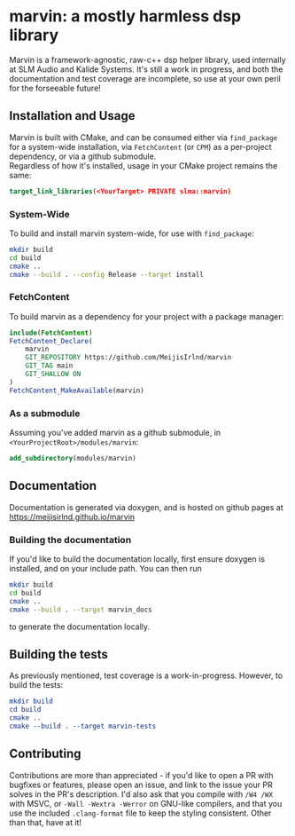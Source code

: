 # marvin: a mostly harmless dsp library
Marvin is a framework-agnostic, raw-c++ dsp helper library, used internally at SLM Audio and Kalide Systems. It's still a work in progress, and both the documentation and test coverage are incomplete, so use at your own peril for the forseeable future!

## Installation and Usage
Marvin is built with CMake, and can be consumed either via `find_package` for a system-wide installation, via `FetchContent` (or `CPM`) as a per-project dependency, or via a github submodule. <br>
Regardless of how it's installed, usage in your CMake project remains the same:
```cmake
target_link_libraries(<YourTarget> PRIVATE slma::marvin)
```

### System-Wide
To build and install marvin system-wide, for use with `find_package`: 
```sh
mkdir build
cd build
cmake ..
cmake --build . --config Release --target install
```

### FetchContent
To build marvin as a dependency for your project with a package manager: 
```cmake
include(FetchContent)
FetchContent_Declare(
    marvin
    GIT_REPOSITORY https://github.com/MeijisIrlnd/marvin
    GIT_TAG main
    GIT_SHALLOW ON
)
FetchContent_MakeAvailable(marvin)
```
### As a submodule
Assuming you've added marvin as a github submodule, in `<YourProjectRoot>/modules/marvin`:
```cmake
add_subdirectory(modules/marvin)
```
## Documentation
Documentation is generated via doxygen, and is hosted on github pages at https://meijisirlnd.github.io/marvin 

### Building the documentation
If you'd like to build the documentation locally, first ensure doxygen is installed, and on your include path. You can then run
```sh
mkdir build
cd build
cmake ..
cmake --build . --target marvin_docs
```
to generate the documentation locally.
## Building the tests
As previously mentioned, test coverage is a work-in-progress. However, to build the tests: 
```cmake
mkdir build
cd build 
cmake ..
cmake --build . --target marvin-tests
```
## Contributing
Contributions are more than appreciated - if you'd like to open a PR with bugfixes or features, please open an issue, and link to the issue your PR solves in the PR's description. I'd also ask that you compile with `/W4 /WX` with MSVC, or `-Wall -Wextra -Werror` on GNU-like compilers, and that you use the included `.clang-format` file to keep the styling consistent. Other than that, have at it!

